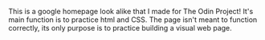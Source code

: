 This is a google homepage look alike that I made for The Odin Project!
It's main function is to practice html and CSS. 
The page isn't meant to function correctly, its only purpose is to practice building a visual web page.